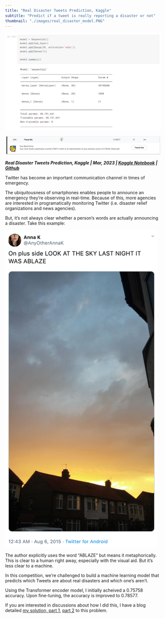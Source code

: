 ```yaml
---
title: "Real Disaster Tweets Prediction, Kaggle"
subtitle: "Predict if a tweet is really reporting a disaster or not"
thumbnail: "./images/real_disaster_model.PNG"
---
```


![real disaster model architecture](../images/real_disaster_model.PNG)

![leaderboard](../images/real_disaster_leaderboard.PNG)

_**Real Disaster Tweets Prediction, Kaggle | Mar, 2023 | [Kaggle Notebook](https://www.kaggle.com/code/tianyimasf/real-disaster-tweets-prediction-with-transformer) | [Github](https://github.com/tianyimasf/kaggle/blob/main/real-disaster-tweets-prediction-with-transformer.ipynb)**_

Twitter has become an important communication channel in times of emergency.

The ubiquitousness of smartphones enables people to announce an emergency they’re observing in real-time. Because of this, more agencies are interested in programatically monitoring Twitter (i.e. disaster relief organizations and news agencies).

But, it’s not always clear whether a person’s words are actually announcing a disaster. Take this example:

![fake disaster tweet](../images/fake_disaster_tweet.png)

The author explicitly uses the word “ABLAZE” but means it metaphorically. This is clear to a human right away, especially with the visual aid. But it’s less clear to a machine.

In this competition, we’re challenged to build a machine learning model that predicts which Tweets are about real disasters and which one’s aren’t.

Using the Transformer encoder model, I initially acheived a 0.75758 accuracy. Upon fine-tuning, the accuracy is improved to 0.78577.

If you are interested in discussions about how I did this, I have a blog detailed [my solution, part 1](/pages/article/1.html), [part 2](/pages/article/3.html) to this problem.
